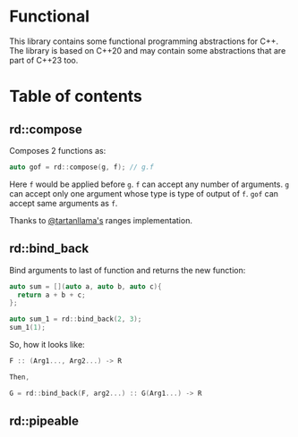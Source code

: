 # Functional

This library contains some functional programming abstractions for C++.
The library is based on C++20 and may contain some abstractions that are part
of C++23 too.

# Table of contents

## rd::compose

Composes 2 functions as:

```cpp
auto gof = rd::compose(g, f); // g.f
```

Here `f` would be applied before `g`. `f` can accept any number of arguments.
`g` can accept only one argument whose type is type of output of `f`.
`gof` can accept same arguments as `f`.

Thanks to [@tartanllama's](https://github.com/tartanllama) ranges implementation.

## rd::bind_back

Bind arguments to last of function and returns the new function:

```cpp
auto sum = [](auto a, auto b, auto c){
  return a + b + c;
};

auto sum_1 = rd::bind_back(2, 3);
sum_1(1);
```

So, how it looks like:

```cpp
F :: (Arg1..., Arg2...) -> R

Then,

G = rd::bind_back(F, arg2...) :: G(Arg1...) -> R
```

## rd::pipeable
